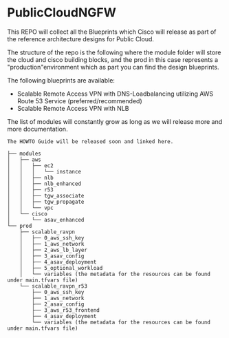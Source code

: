 # PublicCloudNGFW

This REPO will collect all the Blueprints which Cisco will release as part of the reference architecture designs for Public Cloud.

The structure of the repo is the following where the module folder will store the cloud and cisco building blocks, and the prod in this case represents a "production"environment which as part you can find the design blueprints.

The following blueprints are available:
- Scalable Remote Access VPN with DNS-Loadbalancing utilizing AWS Route 53 Service (preferred/recommended)
- Scalable Remote Access VPN with NLB

The list of modules will constantly grow as long as we will release more and more documentation.

```
The HOWTO Guide will be released soon and linked here.
```

```
├── modules
│   ├── aws
│   │   ├── ec2
│   │   │   └── instance
│   │   ├── nlb
│   │   ├── nlb_enhanced
│   │   ├── r53
│   │   ├── tgw_associate
│   │   ├── tgw_propagate
│   │   └── vpc
│   └── cisco
│       └── asav_enhanced
└── prod
    ├── scalable_ravpn
    │   ├── 0_aws_ssh_key
    │   ├── 1_aws_network
    │   ├── 2_aws_lb_layer
    │   ├── 3_asav_config
    │   ├── 4_asav_deployment
    │   ├── 5_optional_workload
    │   └── variables (the metadata for the resources can be found under main.tfvars file)
    └── scalable_ravpn_r53
        ├── 0_aws_ssh_key
        ├── 1_aws_network
        ├── 2_asav_config
        ├── 3_aws_r53_frontend
        ├── 4_asav_deployment
        └── variables (the metadata for the resources can be found under main.tfvars file)
```



